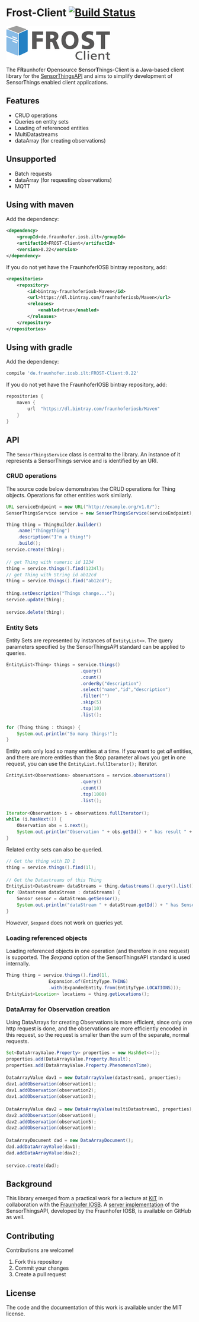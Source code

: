 # Frost-Client [![Build Status](https://travis-ci.org/FraunhoferIOSB/FROST-Client.svg?branch=master)](https://travis-ci.org/FraunhoferIOSB/FROST-Client)

![FROST-Client Logo](https://raw.githubusercontent.com/FraunhoferIOSB/FROST-Client/master/images/FROST-Client-darkgrey.png)

The **FR**aunhofer **O**pensource **S**ensor**T**hings-Client is a Java-based client
library for the [SensorThingsAPI](https://github.com/opengeospatial/sensorthings) and
aims to simplify development of SensorThings enabled client applications.

## Features

* CRUD operations
* Queries on entity sets
* Loading of referenced entities
* MultiDatastreams
* dataArray (for creating observations)

## Unsupported

* Batch requests
* dataArray (for requesting observations)
* MQTT

## Using with maven

Add the dependency:
```xml
<dependency>
    <groupId>de.fraunhofer.iosb.ilt</groupId>
    <artifactId>FROST-Client</artifactId>
    <version>0.22</version>
</dependency>

```

If you do not yet have the FraunhoferIOSB bintray repository, add:
```xml
<repositories>
    <repository>
        <id>bintray-fraunhoferiosb-Maven</id>
        <url>https://dl.bintray.com/fraunhoferiosb/Maven</url>
        <releases>
            <enabled>true</enabled>
        </releases>
    </repository>
</repositories>
```

## Using with gradle

Add the dependency:
```gradle
compile 'de.fraunhofer.iosb.ilt:FROST-Client:0.22'
```

If you do not yet have the FraunhoferIOSB bintray repository, add:
```gradle
repositories {
    maven {
        url  "https://dl.bintray.com/fraunhoferiosb/Maven"
    }
}
```

## API

The `SensorThingsService` class is central to the library. An instance of it represents a SensorThings service and is identified by an URI.

### CRUD operations

The source code below demonstrates the CRUD operations for Thing objects. Operations for other entities work similarly.

```java
URL serviceEndpoint = new URL("http://example.org/v1.0/");
SensorThingsService service = new SensorThingsService(serviceEndpoint);
```

```java
Thing thing = ThingBuilder.builder()
    .name("Thingything")
    .description("I'm a thing!")
    .build();
service.create(thing);

// get Thing with numeric id 1234
thing = service.things().find(1234l);
// get Thing with String id ab12cd
thing = service.things().find("ab12cd");

thing.setDescription("Things change...");
service.update(thing);

service.delete(thing);
```

### Entity Sets

Entity Sets are represented by instances of `EntityList<>`. The query parameters specified by the SensorThingsAPI standard can be applied to queries.

```java
EntityList<Thing> things = service.things()
                            .query()
                            .count()
                            .orderBy("description")
                            .select("name","id","description")
                            .filter("")
                            .skip(5)
                            .top(10)
                            .list();

for (Thing thing : things) {
    System.out.println("So many things!");
}
```


Entity sets only load so many entities at a time. If you want to get *all* entities,
and there are more entities than the $top parameter allows you get in one request, you can
use the `EntityList.fullIterator();` Iterator.

```java
EntityList<Observations> observations = service.observations()
                            .query()
                            .count()
                            .top(1000)
                            .list();

Iterator<Observation> i = observations.fullIterator();
while (i.hasNext()) {
    Observation obs = i.next();
    System.out.println("Observation " + obs.getId() + " has result " + obs.getResult());
}
```


Related entity sets can also be queried.
```java
// Get the thing with ID 1
thing = service.things().find(1l);

// Get the Datastreams of this Thing
EntityList<Datastream> dataStreams = thing.datastreams().query().list();
for (Datastream dataStream : dataStreams) {
    Sensor sensor = dataStream.getSensor();
    System.out.println("dataStream " + dataStream.getId() + " has Sensor " + sensor.getId());
}

```

However, `$expand` does not work on queries yet.

### Loading referenced objects

Loading referenced objects in one operation (and therefore in one request) is supported. The *$expand* option of the SensorThingsAPI standard is used internally.

```java
Thing thing = service.things().find(1l,
                Expansion.of(EntityType.THING)
                .with(ExpandedEntity.from(EntityType.LOCATIONS)));
EntityList<Location> locations = thing.getLocations();
```

### DataArray for Observation creation

Using DataArrays for creating Observations is more efficient, since only one http request
 is done, and the observations are more efficiently encoded in this request, so the request
 is smaller than the sum of the separate, normal requests.

```java
Set<DataArrayValue.Property> properties = new HashSet<>();
properties.add(DataArrayValue.Property.Result);
properties.add(DataArrayValue.Property.PhenomenonTime);

DataArrayValue dav1 = new DataArrayValue(datastream1, properties);
dav1.addObservation(observation1);
dav1.addObservation(observation2);
dav1.addObservation(observation3);

DataArrayValue dav2 = new DataArrayValue(multiDatastream1, properties);
dav2.addObservation(observation4);
dav2.addObservation(observation5);
dav2.addObservation(observation6);

DataArrayDocument dad = new DataArrayDocument();
dad.addDataArrayValue(dav1);
dad.addDataArrayValue(dav2);

service.create(dad);

```

## Background

This library emerged from a practical work for a lecture at [KIT](http://www.kit.edu) in collaboration with the [Fraunhofer IOSB](http://iosb.fraunhofer.de). A [server implementation](https://github.com/FraunhoferIOSB/SensorThingsServer) of the SensorThingsAPI, developed by the Fraunhofer IOSB, is available on GitHub as well.

## Contributing

Contributions are welcome!

1. Fork this repository
2. Commit your changes
3. Create a pull request

## License

The code and the documentation of this work is available under the MIT license.

